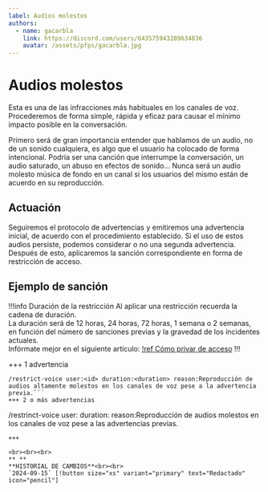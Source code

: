 ```yaml
---
label: Audios molestos
authors:
  - name: gacarbla
    link: https://discord.com/users/643575943289634836
    avatar: /assets/pfps/gacarbla.jpg
---
```


# Audios molestos
Esta es una de las infracciones más habituales en los canales de voz. Procederemos de forma simple, rápida y eficaz para causar el mínimo impacto posible en la conversación.

Primero será de gran importancia entender que hablamos de un audio, no de un sonido cualquiera, es algo que el usuario ha colocado de forma intencional. Podría ser una canción que interrumpe la conversación, un audio saturado, un abuso en efectos de sonido... Nunca será un audio molesto música de fondo en un canal si los usuarios del mismo están de acuerdo en su reproducción.

## Actuación
Seguiremos el protocolo de advertencias y emitiremos una advertencia inicial, de acuerdo con el procedimiento establecido. Si el uso de estos audios persiste, podemos considerar o no una segunda advertencia. Después de esto, aplicaremos la sanción correspondiente en forma de restricción de acceso.

## Ejemplo de sanción

!!!info Duración de la restricción
Al aplicar una restricción recuerda la cadena de duración.<br>
La duración será de 12 horas, 24 horas, 72 horas, 1 semana o 2 semanas, en función del número de sanciones previas y la gravedad de los incidentes actuales.<br>
Infórmate mejor en el siguiente artículo:
[!ref Cómo privar de acceso](./privar_de_acceso.md)
!!!

+++ 1 advertencia
```
/restrict-voice user:<id> duration:<duration> reason:Reproducción de audios altamente molestos en los canales de voz pese a la advertencia previa.```
+++ 2 o más advertencias
```
/restrinct-voice user:<id> duration:<duration> reason:Reproducción de audios molestos en los canales de voz pese a las advertencias previas.
```
+++

<br><br><br>
** **
**HISTORIAL DE CAMBIOS**<br><br>
`2024-09-15` [!button size="xs" variant="primary" text="Redactado" icon="pencil"]